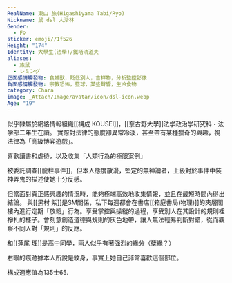 ```yaml
---
RealName: 東山 旅(Higashiyama Tabi/Ryo)
Nickname: 鼠 dsl 大沙林
Gender:
  - F♀
sticker: emoji//1f526
Height: "174"
Identity: 大學生(法學)/鐵塔清道夫
aliases:
  - 旅鼠
  - レミング
正面感情觸發物: 食蟻獸，貶低別人，吉祥物，分析監控影像
負面感情觸發物: 宗教恐怖，籃球，某些聲響，生冷食物
category: Chara
image: _Attach/Image/avatar/icon/dsl-icon.webp
Age: "19"
---
```


似乎隸屬於網絡情報組織[[構成 KOUSEI]]，[[奈古野大學]]法学政治学研究科・法学部二年生在讀。 實際對法律的態度卻異常冷淡，甚至帶有某種獵奇的興趣，視法律為「高級博弈遊戲」。

喜歡讀書和虐待，以及收集「人類行為的極限案例」

被委託調查[[龍柱事件]]，但本人態度散漫，堅定的無神論者，上級對於事件中裝神弄鬼的描述使她十分反感。

但當面對真正感興趣的情況時，能夠極端高效地收集情報，並且在最短時間內得出結論。 與[[黑村 紫]]是SM關係，私下每週都會在書店[[箱庭書局(物理)]]的夾層閣樓內進行定期「放鬆」行為。享受掌控與操縱的過程，享受別人在其設計的規則裡掙扎的樣子。會刻意創造道德與規則的灰色地帶，讓人無法輕易判斷對錯，從而觀察不同人對「規則」的反應。

和[[蓮尾 理]]是高中同學，兩人似乎有著强烈的緣分（孽緣？）

右眼的痕跡據本人所說是紋身，事實上她自己非常喜歡這個部位。

構成適應值為135士65.

